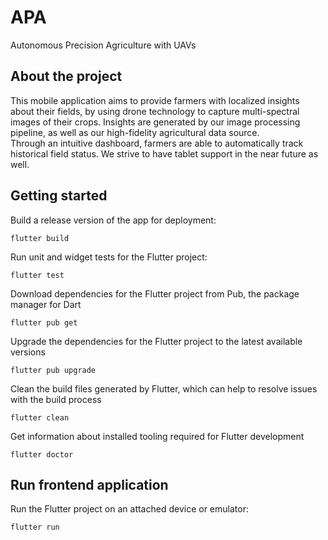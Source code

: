 # APA
Autonomous Precision Agriculture with UAVs

## About the project 
This mobile application aims to provide farmers with localized insights about their fields, by using drone technology to capture multi-spectral images of their crops. 
Insights are generated by our image processing pipeline, as well as our high-fidelity agricultural data source.   
Through an intuitive dashboard, farmers are able to automatically track historical field status. 
We strive to have tablet support in the near future as well.


## Getting started
Build a release version of the app for deployment:
````
flutter build
````
Run unit and widget tests for the Flutter project:
````
flutter test
````
Download dependencies for the Flutter project from Pub, the package manager for Dart
````
flutter pub get
````
Upgrade the dependencies for the Flutter project to the latest available versions
````
flutter pub upgrade
````
Clean the build files generated by Flutter, which can help to resolve issues with the build process
````
flutter clean
````
Get information about installed tooling required for Flutter development
````
flutter doctor
````

## Run frontend application
Run the Flutter project on an attached device or emulator:
````
flutter run
````


